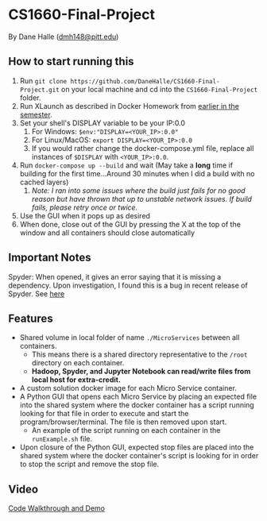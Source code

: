 # CS1660-Final-Project

By Dane Halle (dmh148@pitt.edu)

## How to start running this

1. Run `git clone https://github.com/DaneHalle/CS1660-Final-Project.git` on your local machine and cd into the `CS1660-Final-Project` folder.
2. Run XLaunch as described in Docker Homework from [earlier in the semester](https://dev.to/darksmile92/run-gui-app-in-linux-docker-container-on-windows-host-4kde).
3. Set your shell's DISPLAY variable to be your IP:0.0
	1. For Windows: `$env:"DISPLAY=<YOUR_IP>:0.0"`
	2. For Linux/MacOS: `export DISPLAY=<YOUR_IP>:0.0`
	3. If you would rather change the docker-compose.yml file, replace all instances of `$DISPLAY` with `<YOUR_IP>:0.0`.
4. Run `docker-compose up --build` and wait (May take a **long** time if building for the first time...Around 30 minutes when I did a build with no cached layers)
	1. *Note: I ran into some issues where the build just fails for no good reason but have thrown that up to unstable network issues. If build fails, please retry once or twice.*
5. Use the GUI when it pops up as desired
6. When done, close out of the GUI by pressing the X at the top of the window and all containers should close automatically

## Important Notes

Spyder: When opened, it gives an error saying that it is missing a dependency. Upon investigation, I found this is a bug in recent release of Spyder. See [here](https://stackoverflow.com/questions/66983909/you-have-missing-dependencies-mandatory-spyder-kernels-2-0-1-2-1-0-2-0)

## Features 

- Shared volume in local folder of name `./MicroServices` between all containers.
	- This means there is a shared directory representative to the `/root` directory on each container.
	- **Hadoop, Spyder, and Jupyter Notebook can read/write files from local host for extra-credit.**
- A custom solution docker image for each Micro Service container.
- A Python GUI that opens each Micro Service by placing an expected file into the shared system where the docker container has a script running looking for that file in order to execute and start the program/browser/terminal. The file is then removed upon start. 
	- An example of the script running on each container in the `runExample.sh` file.
- Upon closure of the Python GUI, expected stop files are placed into the shared system where the docker container's script is looking for in order to stop the script and remove the stop file. 

## Video 

[Code Walkthrough and Demo](https://pitt-my.sharepoint.com/:v:/g/personal/dmh148_pitt_edu/Efu2fplOHkhJu5qXP-RhIF8BCYrX5IMaeOat_ZM9ZjGP8w?e=oFsSkS)